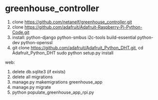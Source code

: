 # greenhouse_controller

1. clone https://github.com/netanelf/greenhouse_controller.git
2. clone https://github.com/adafruit/Adafruit-Raspberry-Pi-Python-Code.git
3. install: 
	python-django python-smbus i2c-tools build-essential python-dev python-openssl
4. git clone https://github.com/adafruit/Adafruit_Python_DHT.git, 
	cd Adafruit_Python_DHT
	sudo python setup.py install


web:
1. delete db.sqlite3 (if exists)
2. delete all migrations
3. manage.py makemigrations greenhouse_app
4. manage.py migrate
5. python populate_greenhouse_app_rpi.py

